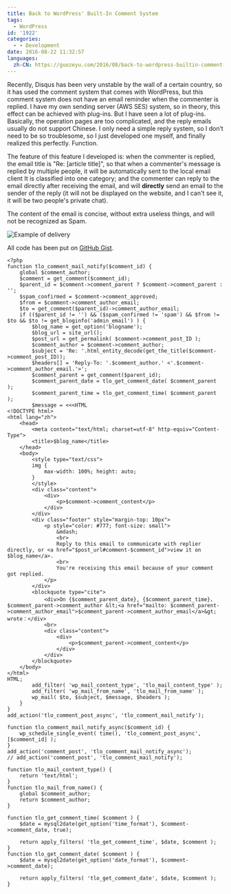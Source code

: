 ```yaml
---
title: Back to WordPress' Built-In Comment System
tags:
  - WordPress
id: '1922'
categories:
  - - Development
date: 2016-08-22 11:32:57
languages:
  zh-CN: https://guozeyu.com/2016/08/back-to-wordpress-builtin-comment-system/
---
```


Recently, Disqus has been very unstable by the wall of a certain country, so it has used the comment system that comes with WordPress, but this comment system does not have an email reminder when the commenter is replied. I have my own sending server (AWS SES) system, so in theory, this effect can be achieved with plug-ins. But I have seen a lot of plug-ins. Basically, the operation pages are too complicated, and the reply emails usually do not support Chinese. I only need a simple reply system, so I don’t need to be so troublesome, so I just developed one myself, and finally realized this perfectly. Function.

The feature of this feature I developed is: when the commenter is replied, the email title is "Re: \[article title\]", so that when a commenter's message is replied by multiple people, it will be automatically sent to the local email client It is classified into one category; and the commenter can reply to the email directly after receiving the email, and will **directly** send an email to the sender of the reply (it will not be displayed on the website, and I can't see it, it will be two people's private chat).

The content of the email is concise, without extra useless things, and will not be recognized as Spam.

![Example of delivery](https://imagedelivery.net/6T-behmofKYLsxlrK0l_MQ/cf5f85cb-301b-440e-8a34-23c54c434700/large)

All code has been put on [GitHub Gist](https://gist.github.com/ZE3kr/8c51a6349462935cefd2e636e96e93f8).

```
<?php
function tlo_comment_mail_notify($comment_id) {
	global $comment_author;
	$comment = get_comment($comment_id);
	$parent_id = $comment->comment_parent ? $comment->comment_parent : '';
	$spam_confirmed = $comment->comment_approved;
	$from = $comment->comment_author_email;
	$to = get_comment($parent_id)->comment_author_email;
	if (($parent_id != '') && ($spam_confirmed != 'spam') && $from != $to && $to != get_bloginfo('admin_email') ) {
		$blog_name = get_option('blogname');
		$blog_url = site_url();
		$post_url = get_permalink( $comment->comment_post_ID );
		$comment_author = $comment->comment_author;
		$subject = 'Re: '.html_entity_decode(get_the_title($comment->comment_post_ID));
		$headers[] = 'Reply-To: '.$comment_author.' <'.$comment->comment_author_email.'>';
		$comment_parent = get_comment($parent_id);
		$comment_parent_date = tlo_get_comment_date( $comment_parent );
		$comment_parent_time = tlo_get_comment_time( $comment_parent );
		$message = <<<HTML
<!DOCTYPE html>
<html lang="zh">
	<head>
		<meta content="text/html; charset=utf-8" http-equiv="Content-Type">
		<title>$blog_name</title>
	</head>
	<body>
		<style type="text/css">
		img {
			max-width: 100%; height: auto;
		}
		</style>
		<div class="content">
			<div>
				<p>$comment->comment_content</p>
			</div>
		</div>
		<div class="footer" style="margin-top: 10px">
			<p style="color: #777; font-size: small">
				&mdash;
				<br>
				Reply to this email to communicate with replier directly, or <a href="$post_url#comment-$comment_id">view it on $blog_name</a>.
				<br>
				You're receiving this email because of your comment got replied.
			</p>
		</div>
		<blockquote type="cite">
			<div>On {$comment_parent_date}, {$comment_parent_time}，$comment_parent->comment_author &lt;<a href="mailto: $comment_parent->comment_author_email">$comment_parent->comment_author_email</a>&gt; wrote：</div>
			<br>
			<div class="content">
				<div>
					<p>$comment_parent->comment_content</p>
				</div>
			</div>
		</blockquote>
	</body>
</html>
HTML;
		add_filter( 'wp_mail_content_type', 'tlo_mail_content_type' );
		add_filter( 'wp_mail_from_name', 'tlo_mail_from_name' );
		wp_mail( $to, $subject, $message, $headers );
	}
}
add_action('tlo_comment_post_async', 'tlo_comment_mail_notify');

function tlo_comment_mail_notify_async($comment_id) {
	wp_schedule_single_event( time(), 'tlo_comment_post_async', [$comment_id] );
}
add_action('comment_post', 'tlo_comment_mail_notify_async');
// add_action('comment_post', 'tlo_comment_mail_notify');

function tlo_mail_content_type() {
	return 'text/html';
}
function tlo_mail_from_name() {
	global $comment_author;
	return $comment_author;
}

function tlo_get_comment_time( $comment ) {
	$date = mysql2date(get_option('time_format'), $comment->comment_date, true);

	return apply_filters( 'tlo_get_comment_time', $date, $comment );
}
function tlo_get_comment_date( $comment ) {
	$date = mysql2date(get_option('date_format'), $comment->comment_date);

	return apply_filters( 'tlo_get_comment_date', $date, $comment );
}
```